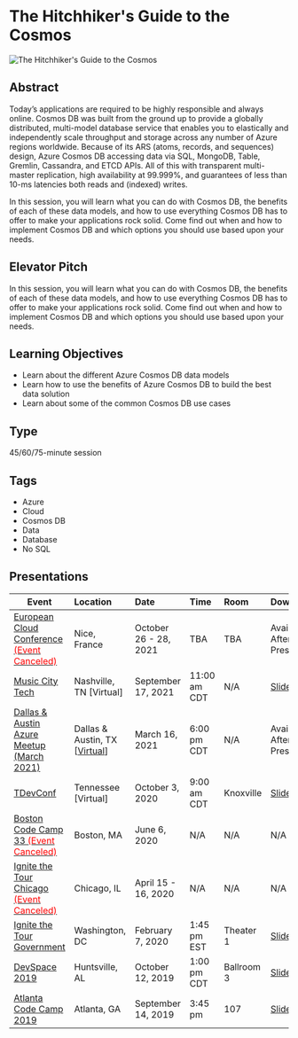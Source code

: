 # The Hitchhiker's Guide to the Cosmos

![The Hitchhiker's Guide to the Cosmos](https://chadgreen.blob.core.windows.net/slides/The%20Hitchhikers%20Guide%20to%20the%20Cosmos.jpg)

## Abstract
Today’s applications are required to be highly responsible and always online.  Cosmos DB was built from the ground up to provide a globally distributed, multi-model database service that enables you to elastically and independently scale throughput and storage across any number of Azure regions worldwide.  Because of its ARS (atoms, records, and sequences) design, Azure Cosmos DB accessing data via SQL, MongoDB, Table, Gremlin, Cassandra, and ETCD APIs.  All of this with transparent multi-master replication, high availability at 99.999%, and guarantees of less than 10-ms latencies both reads and (indexed) writes.

In this session, you will learn what you can do with Cosmos DB, the benefits of each of these data models, and how to use everything Cosmos DB has to offer to make your applications rock solid.  Come find out when and how to implement Cosmos DB and which options you should use based upon your needs.

## Elevator Pitch
In this session, you will learn what you can do with Cosmos DB, the benefits of each of these data models, and how to use everything Cosmos DB has to offer to make your applications rock solid.  Come find out when and how to implement Cosmos DB and which options you should use based upon your needs.

## Learning Objectives
- Learn about the different Azure Cosmos DB data models
- Learn how to use the benefits of Azure Cosmos DB to build the best data solution
- Learn about some of the common Cosmos DB use cases

## Type
45/60/75-minute session

## Tags
* Azure
* Cloud
* Cosmos DB
* Data
* Database
* No SQL

## Presentations
| Event | Location | Date | Time | Room | Downloads |
|-------|:---------|:-----|:-----|:-----|:----------|
| [European Cloud Conference <span style="color:red">(Event Canceled)</span>](https://www.chadgreen.com/speaking-engagements/european-cloud-conference/) | Nice, France | October 26 - 28, 2021 | TBA | TBA | Available After Presentation |
| [Music City Tech](https://whova.com/embedded/speaker_session_detail/music_202109/1891022/) | Nashville, TN [Virtual] | September 17, 2021 | 11:00 am CDT | N/A | [Slides](https://chadgreen.blob.core.windows.net/slides/HitchhickersGuideToTheCosmos-MusicCityTech.pdf) |
| [Dallas & Austin Azure Meetup (March 2021)](https://www.meetup.com/azureaustin/events/273478878/) | Dallas & Austin, TX [[Virtual](https://www.meetup.com/azureaustin/events/273478878/)] | March 16, 2021 | 6:00 pm CDT | N/A | Available After Presentation |
| [TDevConf](https://www.chadgreen.com/speaking-engagements/tdevconf/https://tdevconf.com/) | Tennessee [Virtual] | October 3, 2020 | 9:00 am CDT | Knoxville | [Slides](https://github.com/TaleLearnCode/HitchhikersGuideToCosmos/blob/master/Presentations/The%20Hitchhicker's%20Guide%20to%20the%20Cosmos%20-%20TDevConf.pdf) |
| [Boston Code Camp 33 <span style="color:red">(Event Canceled)</span>](https://www.bostoncodecamp.com/CC33/info) | Boston, MA | June 6, 2020 | N/A | N/A | N/A |
| [Ignite the Tour Chicago <span style="color:red">(Event Canceled)</span>](https://www.microsoft.com/en-us/ignite-the-tour/chicago/) | Chicago, IL | April 15 - 16, 2020 | N/A | N/A | N/A |
| [Ignite the Tour Government](https://www.microsoft.com/en-us/ignite-the-tour/washington-dc) | Washington, DC | February 7, 2020 | 1:45 pm EST | Theater 1 | [Slides](https://chadgreen.blob.core.windows.net/slides/Graphing%20Your%20Way%20Through%20the%20Cosmos%20-%20Ignite%20Government.pptx) |
| [DevSpace 2019](https://www.devspaceconf.com) |  Huntsville, AL | October 12, 2019 | 1:00 pm CDT | Ballroom 3 | [Slides](https://chadgreen.blob.core.windows.net/slides/The%20Hitchhicker%27s%20Guide%20to%20the%20Cosmos%20-%20DevSpace.pdf)
| [Atlanta Code Camp 2019](https://atlantacodecamp.com/2019) | Atlanta, GA | September 14, 2019 | 3:45 pm | 107 | [Slides](https://chadgreen.blob.core.windows.net/slides/The%20Hitchhicker%27s%20Guide%20to%20the%20Cosmos%20-%20Atlanta%20Code%20Camp.pdf) |
